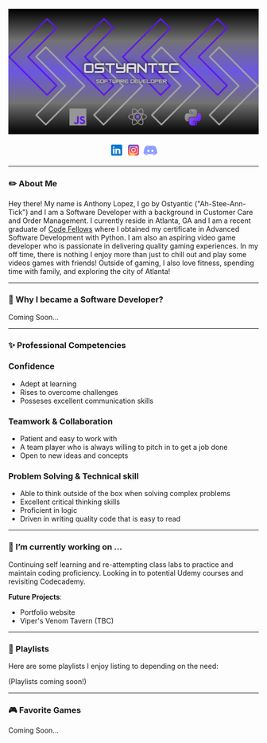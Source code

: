 ![Ostyantic](./images/Ostyantic.png)

<p align="center">
  <a href="https://www.linkedin.com/in/antalopez/">
  <img height="30" src="./images/LinkedIn.png"></a>
  <a href="https://www.instagram.com/ostyantic/">
  <img height="30" src="./images/Insta.png"></a>
  <a href="https://Discordapp.com/users/159133531002372096">
  <img height="30" src="./images/Discord.png"></a>
</p>

---
<h3> ✏️ About Me </h3>

Hey there! My name is Anthony Lopez, I go by Ostyantic ("Ah-Stee-Ann-Tick") and I am a Software Developer with a background in Customer Care and Order Management. I currently reside in Atlanta, GA and I am a recent graduate of [Code Fellows](https://www.codefellows.org/) where I obtained my certificate in Advanced Software Development with Python. I am also an aspiring video game developer who is passionate in delivering quality gaming experiences. In my off time, there is nothing I enjoy more than just to chill out and play some videos games with friends! Outside of gaming, I also love fitness, spending time with family, and exploring the city of Atlanta!

---
<h3> 🤔 Why I became a Software Developer?</h3>

Coming Soon...

---
<h3> ✨ Professional Competencies</h3>

### Confidence

- Adept at learning
- Rises to overcome challenges
- Posseses excellent communication skills

### Teamwork & Collaboration

- Patient and easy to work with
- A team player who is always willing to pitch in to get a job done
- Open to new ideas and concepts

### Problem Solving & Technical skill

- Able to think outside of the box when solving complex problems
- Excellent critical thinking skills
- Proficient in logic
- Driven in writing quality code that is easy to read

---
<h3>🔭 I’m currently working on ...</h3>

Continuing self learning and re-attempting class labs to practice and maintain coding proficiency. Looking in to potential Udemy courses and revisiting Codecademy.

**Future Projects**:

- Portfolio website
- Viper's Venom Tavern (TBC)

---
<h3> 🎵 Playlists </h3>

Here are some playlists I enjoy listing to depending on the need:

(Playlists coming soon!)

---
<h3> 🎮 Favorite Games</h3>

Coming Soon...

<!--
**Ostyantic/Ostyantic** is a ✨ _special_ ✨ repository because its `README.md` (this file) appears on your GitHub profile.

Here are some ideas to get you started:

- 🔭 I’m currently working on ...
- 🌱 I’m currently learning ...
- 👯 I’m looking to collaborate on ...
- 🤔 I’m looking for help with ...
- 💬 Ask me about ...
- 😄 Pronouns:
- ⚡ Fun fact: ...
-->
